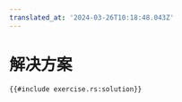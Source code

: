 ```yaml
---
translated_at: '2024-03-26T10:18:48.043Z'
---
```


# 解决方案

```rust,editable
{{#include exercise.rs:solution}}
```
